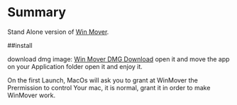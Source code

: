 # Summary

Stand Alone version of  [Win Mover](https://github.com/jurgob/win_mover). 

##install

download dmg image: [Win Mover DMG Download](https://github.com/jurgob/win_mover_standalone/blob/master/dist/WinMover.dmg?raw=true) 
open it and move the app on your Application folder
open it and enjoy it.


On the first Launch, MacOs will ask you to grant at WinMover the Prermission to control Your mac, it is normal, grant it in order to make WinMover work.
